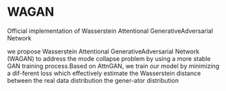 # WAGAN
Official implementation of Wasserstein Attentional GenerativeAdversarial  Network 

we propose Wasserstein Attentional GenerativeAdversarial Network (WAGAN) to address the mode collapse problem by using a more stable GAN training process.Based on AttnGAN, we train our model by minimizing a dif-ferent loss which effectively estimate the Wasserstein distance between the real data distribution the gener-ator distribution
